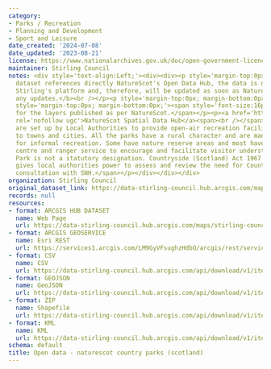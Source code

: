 ```yaml
---
category:
- Parks / Recreation
- Planning and Development
- Sport and Leisure
date_created: '2024-07-08'
date_updated: '2023-08-21'
license: https://www.nationalarchives.gov.uk/doc/open-government-licence/version/3/
maintainer: Stirling Council
notes: <div style='text-align:Left;'><div><div><p style='margin-top:0px; margin-bottom:0px;'><b>This
  dataset references directly NatureScot's Open Data Hub, the data is not hosted in
  Stirling's platform and, therefore, will be updated as soon as NatureScot releases
  any updates.</b><br /></p><p style='margin-top:0px; margin-bottom:0px;'><br /></p><p
  style='margin-top:0px; margin-bottom:0px;'><span style='font-size:16px;'>Symbology
  for the layers published as per NatureScot.</span></p><p><a href='https://opendata.nature.scot/'
  rel='nofollow ugc'>NatureScot Spatial Data Hub</a><span><br /></span></p><p><span>Parks
  are set up by Local Authorities to provide open-air recreation facilities close
  to towns and cities. All the parks have a rural character and are managed primarily
  for informal recreation. Some have nature reserve areas and most have a visitor
  centre and ranger service to encourage and facilitate visitor understanding. Country
  Park is not a statutory designation. Countryside (Scotland) Act 1967 Section 48
  gives local authorities power to assess and review the need for Country Parks in
  consultation with SNH.</span></p></div></div></div>
organization: Stirling Council
original_dataset_link: https://data-stirling-council.hub.arcgis.com/maps/stirling-council::open-data-naturescot-country-parks-scotland
records: null
resources:
- format: ARCGIS HUB DATASET
  name: Web Page
  url: https://data-stirling-council.hub.arcgis.com/maps/stirling-council::open-data-naturescot-country-parks-scotland
- format: ARCGIS GEOSERVICE
  name: Esri REST
  url: https://services1.arcgis.com/LM9GyVFsughzHdbO/arcgis/rest/services/Country_Parks/FeatureServer/0
- format: CSV
  name: CSV
  url: https://data-stirling-council.hub.arcgis.com/api/download/v1/items/4647f85e4a9b4b95946948911942cb4b/csv?layers=0
- format: GEOJSON
  name: GeoJSON
  url: https://data-stirling-council.hub.arcgis.com/api/download/v1/items/4647f85e4a9b4b95946948911942cb4b/geojson?layers=0
- format: ZIP
  name: Shapefile
  url: https://data-stirling-council.hub.arcgis.com/api/download/v1/items/4647f85e4a9b4b95946948911942cb4b/shapefile?layers=0
- format: KML
  name: KML
  url: https://data-stirling-council.hub.arcgis.com/api/download/v1/items/4647f85e4a9b4b95946948911942cb4b/kml?layers=0
schema: default
title: Open data - naturescot country parks (scotland)
---
```

